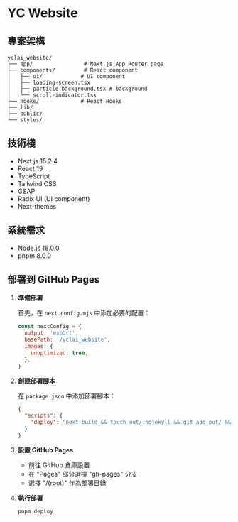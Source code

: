 # YC Website

## 專案架構

```
yclai_website/
├── app/                # Next.js App Router page
├── components/         # React component
│   ├── ui/            # UI component
│   ├── loading-screen.tsx    
│   ├── particle-background.tsx # background
│   └── scroll-indicator.tsx    
├── hooks/             # React Hooks
├── lib/              
├── public/           
└── styles/           
```

## 技術棧

- Next.js 15.2.4
- React 19
- TypeScript
- Tailwind CSS
- GSAP
- Radix UI (UI component)
- Next-themes 

## 系統需求

- Node.js 18.0.0 
- pnpm 8.0.0
  
## 部署到 GitHub Pages

1. **準備部署**

   首先，在 `next.config.mjs` 中添加必要的配置：
   ```javascript
   const nextConfig = {
     output: 'export',
     basePath: '/yclai_website',
     images: {
       unoptimized: true,
     },
   }
   ```

2. **創建部署腳本**

   在 `package.json` 中添加部署腳本：
   ```json
   {
     "scripts": {
       "deploy": "next build && touch out/.nojekyll && git add out/ && git commit -m \"Deploy\" && git subtree push --prefix out origin gh-pages"
     }
   }
   ```

3. **設置 GitHub Pages**

   - 前往 GitHub 倉庫設置
   - 在 "Pages" 部分選擇 "gh-pages" 分支
   - 選擇 "/(root)" 作為部署目錄

4. **執行部署**
   ```bash
   pnpm deploy
   ```
